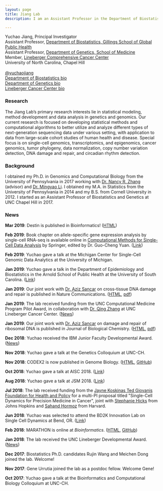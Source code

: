 ```yaml
---
layout: page
title: Jiang Lab
description: I am an Assistant Professor in the Department of Biostatistics and the Department of Genetics at the University of North Carolina, Chapel Hill.

---
```


<div class="container">
    <div class="row-fluid">
            Yuchao Jiang, Principal Investigator<br/>
            Assistant Professor, <a href="http://sph.unc.edu/bios/biostatistics/">Department of Biostatistics, Gillings School of Global Public Health</a><br/>
            Assistant Professor, <a href="http://www.med.unc.edu/genetics/">Department of Genetics, School of Medicine</a><br/>
            Member, <a href="https://unclineberger.org/">Lineberger Comprehensive Cancer Center</a><br/>
            University of North Carolina, Chapel Hill <br/><br/>
    </div>
</div>

<div class="container">
    <div class="row-fluid">
            <a href="https://twitter.com/yuchaojiang">@yuchaojiang</a><br/>
            <a href="http://sph.unc.edu/adv_profile/yuchao-jiang-phd/">Department of Biostatistics bio</a><br/>
            <a href="https://www.med.unc.edu/genetics/people/joint-secondary-faculty/yuchao-jiang-phd">Department of Genetics bio</a><br/>
            <a href="http://unclineberger.org/people/profiles/yuchao-jiang">Lineberger Cancer Center bio</a><br/>
    </div>
</div>

### Research

The Jiang Lab’s primary research interests lie in statistical modeling, method development and data analysis in genetics and genomics. Our current research is focused on developing statistical methods and computational algorithms to better utilize and analyze different types of next-generation sequencing data under various setting, with application to data from large-scale cohort studies of human health and disease. Special focus is on single-cell genomics, transcriptomics, and epigenomics, cancer genomics, tumor phylogeny, data normalization, copy number variation detection, DNA damage and repair, and circadian rhythm detection.

###  Background

I obtained my Ph.D. in Genomics and Computational Biology from the University of Pennsylvania in 2017 working with [Dr. Nancy R. Zhang](https://statistics.wharton.upenn.edu/profile/nzh/) (advisor) and [Dr. Mingyao Li](http://www.med.upenn.edu/apps/faculty/index.php/g275/p8122973). I obtained my M.A. in Statistics from the University of Pennsylvania in 2014 and my B.S. from Cornell University in 2012. I started as an Assistant Professor of Biostatistics and Genetics at UNC Chapel Hill in 2017.

### News
**Mar 2019**: Destin is published in Bioinformatics! ([HTML](https://academic.oup.com/bioinformatics/advance-article/doi/10.1093/bioinformatics/btz141/5367832))

**Feb 2019**: Book chapter on allele-specific gene expression analysis by single-cell RNA-seq is available online in [Computational Methods for Single-Cell Data Analysis](https://www.springer.com/us/book/9781493990566) by Springer, edited by Dr. Guo-Cheng Yuan. ([Link](https://link.springer.com/protocol/10.1007%2F978-1-4939-9057-3_11))

**Feb 2019**: Yuchao gave a talk at the Michigan Center for Single-Cell Genomic Data Analytics at the University of Michigan.

**Jan 2019**: Yuchao gave a talk in the Department of Epidemiology and Biostatistics in the Arnold School of Public Health at the University of South Carolina. ([Link](https://www.dropbox.com/s/knzk4asp4vgrsuj/epibioJiangvs2.jpg?dl=0))

**Jan 2019**: Our joint work with [Dr. Aziz Sancar](http://sancarlab.unc.edu/) on cross-tissue DNA damage and repair is published in Nature Communications. ([HTML](https://www.nature.com/articles/s41467-019-08290-2), [pdf](https://www.nature.com/articles/s41467-019-08290-2.pdf))

**Jan 2019**: The lab received funding from the UNC Computational Medicine Program Pilot Award, in collaboration with [Dr. Qing Zhang](https://www.med.unc.edu/pathology/faculty-2/dplm-faculty-profiles2014dr-zhang/) at UNC Lineberger Cancer Center. ([News](http://news.unchealthcare.org/som-vital-signs/2019/jan-24/honors-and-awards?utm_source=vs-email&utm_medium=email&utm_campaign=4))

**Jan 2019**: Our joint work with [Dr. Aziz Sancar](http://sancarlab.unc.edu/) on damage and repair of ribosomal DNA is published in Journal of Biological Chemistry. ([HTML](http://www.jbc.org/content/294/1/210.short), [pdf](http://www.jbc.org/content/294/1/210.full.pdf))

**Dec 2018**: Yuchao received the IBM Junior Faculty Developmental Award. ([News](https://www.med.unc.edu/genetics/yuchao-jiang-phd-receives-junior-faculty-development-award/))

**Nov 2018**: Yuchao gave a talk at the Genetics Colloquium at UNC-CH.

**Nov 2018**: CODEX2 is now published in Genome Biology. ([HTML](https://genomebiology.biomedcentral.com/articles/10.1186/s13059-018-1578-y), [GitHub](https://github.com/yuchaojiang/CODEX2)) 

**Oct 2018**: Yuchao gave a talk at AISC 2018. ([Link](https://www.uncg.edu/mat/aisc/2018/index.html))

**Aug 2018**: Yuchao gave a talk at JSM 2018. ([Link](https://ww2.amstat.org/meetings/jsm/2018/onlineprogram/ActivityDetails.cfm?SessionID=215048))

**Jul 2018**: The lab received funding from the [Jayne Koskinas Ted Giovanis Foundation for Health and Policy](http://jktgfoundation.org/) for a multi-PI proposal titled "Single-Cell Dynamics for Precision Medicine in Cancer", joint with [Stephanie Hicks](http://www.stephaniehicks.com/) from Johns Hopkins and [Sahand Hormoz](https://hormoz.hms.harvard.edu/) from Harvard.

**Jun 2018**: Yuchao was selected to attend the BD2K Innovation Lab on Single Cell Dynamics at Bend, OR. ([Link](https://bigdatau.ini.usc.edu/innovationlab2018))

**Feb 2018**: MARATHON is online at *Bioinformatics*. ([HTML](https://academic.oup.com/bioinformatics/article/34/12/2126/4838234), [GitHub](https://github.com/yuchaojiang/MARATHON/)) 

**Jan 2018**: The lab received the UNC Lineberger Developmental Award. ([News](https://unclineberger.org/news/lineberger-awards?utm_source=lineup&utm_medium=email&utm_campaign=5))

**Dec 2017**: Biostatistics Ph.D. candidates Rujin Wang and Meichen Dong joined the lab. Welcome!

**Nov 2017**: Gene Urrutia joined the lab as a postdoc fellow. Welcome Gene!

**Oct 2017**: Yuchao gave a talk at the Bioinformatics and Computational Biology Colloquium at UNC-CH.
